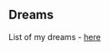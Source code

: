 <h2>Dreams </h2>

<p>List of my dreams - <a href="https://github.com/shukkkur/myself/blob/main/dictionary/D/README.md">here</a></p>
